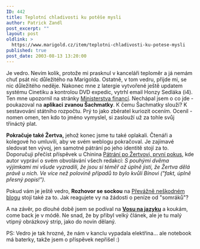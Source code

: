```yaml
---
ID: 442
title: Teplotní chladivosti ku potěše mysli
author: Patrick Zandl
post_excerpt: ""
layout: post
oldlink: >
  https://www.marigold.cz/item/teplotni-chladivosti-ku-potese-mysli
published: true
post_date: 2003-08-13 13:20:00
---
```

<p>
Je vedro. Nevím kolik, protože mi prasknul v kanceláři teploměr a já nemám chuť psát nic důležitého na Marigolda. Ostatně, v tom vedru, přijde mi, se nic důležitého neděje. Nakonec mne z latergie vytvořené ještě updatem systému Cinetiku a kontrolou DVD expedic, vytrhl email Honzy Sedláka (i4). Ten mne upozornil na stránky <A href="http://www.mfcr.cz/sachmatky.php" target=_blank>Ministerstva financí</A>. Nechápal jsem o co jde - poukazoval na <STRONG>aplikaci zvanou Šachmatky</STRONG>. K čemu Šachmatky slouží? K sestavování státního rozpočtu. Prý to jako zběratel kuriozit ocením. Ocenil - nomen omen, ten kdo to jméno vymyslel, si zaslouží už za tohle svůj třináctý plat. </p>

<p>
<STRONG>Pokračuje také Žertva,</STRONG> jehož konec jsme tu také oplakali. Čtenáři a kolegové ho umluvili, aby ve svém weblogu pokračoval. Je zajímavé sledovat ten vývoj, jen samotné pátrání po jeho identitě stojí za to. Doporučuji přečíst příspěvek u Chinina <A href="http://www.bloguje.cz/blogy/chinin/4184_item.php" target=_blank>Pátrání po Žertvovi, první pokus</A>, kde autor vypráví o svém obvolávání všech redakcí: <EM>S pouhými dvěma výjimkami mi všude&#160;vyzradili, že jsou si téměř až úplně jisti, že Žertva dělá právě u nich. Ve více než polovině případů to bylo kvůli Bínovi ("fakt, úplně přesný popis!").</EM></p>

<p>
Pokud vám je ještě vedro, <STRONG>Rozhovor se sockou</STRONG> na <A href="http://blog.maly.cz/index.php?item=356">Převážně neškodném blogu</A> stojí také za to. Jak reagujete vy na žádosti o peníze od "somráků"?</p>

<p>
A na závěr, po dlouhé době jsem se podíval na <STRONG><A href="http://www.vosanajazyku.com/">Vosu na jazyku</A></STRONG> a koukám, come back je v módě. Ne snad, že by přibyl velký článek, ale je tu malý vtipný obrázkový&#160;strip, jako do novin dělaný. </p>

<p>
PS: Vedro je tak hrozné, že nám v kanclu vypadala elektřina... ale notebook má baterky, takže jsem o příspěvek nepřišel :)</p>
